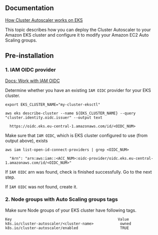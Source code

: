 ## Documentation

[How Cluster Autoscaler works on EKS](https://docs.aws.amazon.com/eks/latest/userguide/cluster-autoscaler.html)

This topic describes how you can deploy the Cluster Autoscaler to your Amazon EKS cluster and configure it to modify your Amazon EC2 Auto Scaling groups.


## Pre-installation

### 1. IAM OIDC provider

[Docs: Work with IAM OIDC](https://docs.aws.amazon.com/eks/latest/userguide/enable-iam-roles-for-service-accounts.html)

Determine whether you have an existing `IAM OIDC` provider for your EKS cluster.
```
export EKS_CLUSTER_NAME="my-cluster-eksctl"

aws eks describe-cluster --name ${EKS_CLUSTER_NAME} --query "cluster.identity.oidc.issuer" --output text

  https://oidc.eks.eu-central-1.amazonaws.com/id/<OIDC_NUM>
```

Make sure that `IAM OIDC`, which is EKS cluster configured to use (from output above), exists
```
aws iam list-open-id-connect-providers | grep <OIDC_NUM>

  "Arn": "arn:aws:iam::<ACC_NUM>:oidc-provider/oidc.eks.eu-central-1.amazonaws.com/id/<OIDC_NUM>"
```
 If `IAM OIDC` arn was found, check is finished successfully. Go to the next step.
 
 If `IAM OIDC` was not found, create it.
 
 
### 2. Node groups with Auto Scaling groups tags 
 
Make sure Node groups of your EKS cluster have following tags.
```
Key	                                               Value
k8s.io/cluster-autoscaler/<cluster-name>	        owned
k8s.io/cluster-autoscaler/enabled	                TRUE
```





